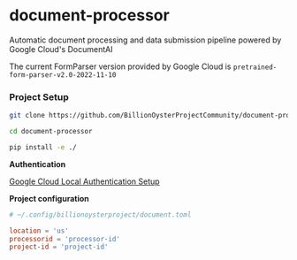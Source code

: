 # document-processor
Automatic document processing and data submission pipeline powered by Google Cloud's DocumentAI

The current FormParser version provided by Google Cloud is `pretrained-form-parser-v2.0-2022-11-10`

### Project Setup

```bash
git clone https://github.com/BillionOysterProjectCommunity/document-processor.git

cd document-processor

pip install -e ./
```

**Authentication**

<a href=https://googleapis.dev/python/google-api-core/latest/auth.html#overview>Google Cloud Local Authentication Setup</a>

**Project configuration**

```toml
# ~/.config/billionoysterproject/document.toml

location = 'us'
processorid = 'processor-id'
project-id = 'project-id'
```
